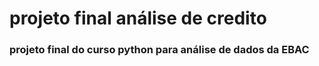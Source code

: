 # projeto final análise de credito

### projeto final do curso python para análise de dados da EBAC
